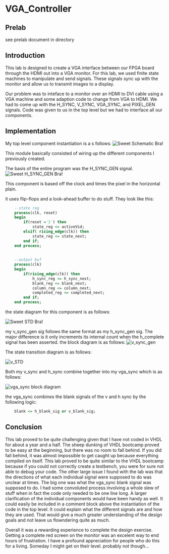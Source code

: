 VGA_Controller
==============

Prelab
--------------
see prelab document in directory

Introduction
--------------
This lab is designed to create a VGA interface between our FPGA board through the HDMI out into a VGA monitor. For this lab, we used finite state machines to manipulate and send signals. These signals sync up with the monitor and allow us to transmit images to a display. 

Our problem was to inteface to a monitor over an HDMI to DVI cable using a VGA machine and some adaption code to change from VGA to HDMI. We had to come up with the H_SYNC, V_SYNC, VGA_SYNC, and PIXEL_GEN signals. Code was given to us in the top level but we had to interface all our components. 

Implementation
---------------

My top level component instantiation is a s follows:
![Sweet Schematic Bra!](schematic.JPG)

This module basically consisted of wiring up the different components I previously created. 

The basis of the entire program was the H_SYNC_GEN signal. 
![Sweet H_SYNC_GEN Bra!](h_sync_gen.JPG)

This component is based off the clock and times the pixel in the horizontal plain.

it uses flip-flops and a look-ahead buffer to do stuff. They look like this:
```vhdl
	--state reg
	process(clk, reset)
	begin
		if(reset ='1') then
			state_reg <= activeVid;
		elsif( rising_edge(clk)) then
			state_reg <= state_next;
		end if;
	end process;
	
	
	--output buf
	process(clk)
	begin
		if(rising_edge(clk)) then
			h_sync_reg <= h_sync_next;
			blank_reg <= blank_next;
			column_reg <= column_next;
			completed_reg <= completed_next;
		end if;
	end process;

```


the state diagram for this component is as follows:

![Sweet STD Bra!](STD_h_synch_gen.png)

my v_sync_gen sig follows the same format as my h_sync_gen sig. The major difference is it only increments its internal count when the h_complete signal has been asserted. the block diagram is as follows:
![v_sync_gen](v_sync_gen.jpg)

The state transition diagram is as follows:

![v_STD](STD_v_sync_gen.png)

Both my v_sync and h_sync combine together into my vga_sync which is as follows:

![vga_sync block diagram](vga_sync.JPG)

the vga_sync combines the blank signals of the v and h sync by the following logic:
```vhdl
	blank <= h_blank_sig or v_blank_sig;
```









Conclusion
---------------
This lab proved to be quite challenging given that I have not coded in VHDL for about a year and a half. The sheep dunking of VHDL bootcamp proved to be easy at the beginning, but there was no room to fall behind. If you did fall behind, it was almost impossible to get caught up because everything compiled on itself. This lab proved to be quite similar to the VHDL bootcamp because if you could not correctly create a testbench, you were for sure not able to debug your code. The other large issue I found with the lab was that the directions of what each individual signal were supposed to do was unclear at times. The big one was what the vga_sync blank signal was supposed to do. I had some convoluted process involving a whole slew of stuff when in fact the code only needed to be one line long. A larger clarification of the individual components would have been handy as well. It could easily be included in a comment block above the instantiation of the code in the top level. It could explain what the different signals are and how they are used. That would give a much greater understanding of the design goals and not leave us flowndering quite as much. 

Overall it was a rewarding experience to complete the design exercise. Getting a complete red screen on the monitor was an excelent way to end hours of frustration. I have a profound appreciation for people who do this for a living. Someday I might get on their level. probably not though...



